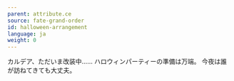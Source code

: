 ```yaml
---
parent: attribute.ce
source: fate-grand-order
id: halloween-arrangement
language: ja
weight: 0
---
```


カルデア、ただいま改装中……
ハロウィンパーティーの準備は万端。
今夜は誰が訪ねてきても大丈夫。
